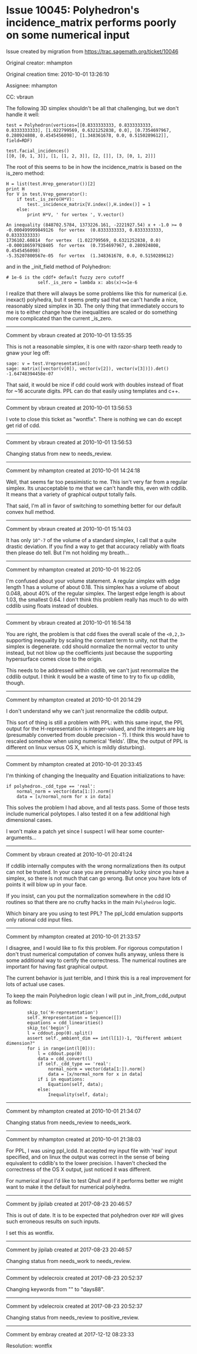 # Issue 10045: Polyhedron's incidence_matrix performs poorly on some numerical input

Issue created by migration from https://trac.sagemath.org/ticket/10046

Original creator: mhampton

Original creation time: 2010-10-01 13:26:10

Assignee: mhampton

CC:  vbraun

The following 3D simplex shouldn't be all that challenging, but we don't handle it well:


```
test = Polyhedron(vertices=[[0.8333333333, 0.8333333333, 0.8333333333], [1.022799569, 0.6321252838, 0.0], [0.7354697967, 0.280924808, 0.4545456098], [1.348361678, 0.0, 0.5150289612]], field=RDF)

test.facial_incidences()
[[0, [0, 1, 3]], [1, [1, 2, 3]], [2, []], [3, [0, 1, 2]]]
```


The root of this seems to be in how the incidence_matrix is based on the is_zero method:

```
H = list(test.Hrep_generator())[2]
print H
for V in test.Vrep_generator():
    if test._is_zero(H*V):
        test._incidence_matrix[V.index(),H.index()] = 1
    else:
        print H*V, ' for vertex ', V.vector()

An inequality (848702.5784, 1373226.161, -2221927.54) x + -1.0 >= 0
-0.000499999849126  for vertex  (0.8333333333, 0.8333333333, 0.8333333333)
1736102.60814  for vertex  (1.022799569, 0.6321252838, 0.0)
-0.000186597928405  for vertex  (0.7354697967, 0.280924808, 0.4545456098)
-5.35207800567e-05  for vertex  (1.348361678, 0.0, 0.5150289612)
```


and in the _init_field method of Polyhedron:

```
# 1e-6 is the cddf+ default fuzzy zero cutoff
            self._is_zero = lambda x: abs(x)<=1e-6
```


I realize that there will always be some problems like this for numerical (i.e. inexact) polyhedra, but it seems pretty sad that we can't handle a nice, reasonably sized simplex in 3D.  The only thing that immediately occurs to me is to either change how the inequalities are scaled or do something more complicated than the current _is_zero.





---

Comment by vbraun created at 2010-10-01 13:55:35

This is not a reasonable simplex, it is one with razor-sharp teeth ready to gnaw your leg off:

```
sage: v = test.Vrepresentation()
sage: matrix([vector(v[0]), vector(v[2]), vector(v[3])]).det()
-1.64748394458e-07
```

That said, it would be nice if cdd could work with doubles instead of float for ~16 accurate digits. PPL can do that easily using templates and c++.


---

Comment by vbraun created at 2010-10-01 13:56:53

I vote to close this ticket as "wontfix". There is nothing we can do except get rid of cdd.


---

Comment by vbraun created at 2010-10-01 13:56:53

Changing status from new to needs_review.


---

Comment by mhampton created at 2010-10-01 14:24:18

Well, that seems far too pessimistic to me.  This isn't very far from a regular simplex.  Its unacceptable to me that we can't handle this, even with cddlib.  It means that a variety of graphical output totally fails.

That said, I'm all in favor of switching to something better for our default convex hull method.


---

Comment by vbraun created at 2010-10-01 15:14:03

It has only `10^-7` of the volume of a standard simplex, I call that a quite drastic deviation. If you find a way to get that accuracy reliably with floats then please do tell. But I'm not holding my breath...


---

Comment by mhampton created at 2010-10-01 16:22:05

I'm confused about your volume statement.  A regular simplex with edge length 1 has a volume of about 0.18.  This simplex has a volume of about 0.048, about 40% of the regular simplex.  The largest edge length is about 1.03, the smallest 0.64.  I don't think this problem really has much to do with cddlib using floats instead of doubles.


---

Comment by vbraun created at 2010-10-01 16:54:18

You are right, the problem is that cdd fixes the overall scale of the `<0,2,3>` supporting inequality by scaling the constant term to unity, not that the simplex is degenerate. cdd should normalize the normal vector to unity instead, but not blow up the coefficients just because the supporting hypersurface comes close to the origin.

This needs to be addressed within cddlib, we can't just renormalize the cddlib output. I think it would be a waste of time to try to fix up cddlib, though.


---

Comment by mhampton created at 2010-10-01 20:14:29

I don't understand why we can't just renormalize the cddlib output.

This sort of thing is still a problem with PPL:  with this same input, the PPL output for the H-representation is integer-valued, and the integers are big (presumably converted from double precision - ?).  I think this would have to rescaled somehow when using numerical 'fields'.  (Btw, the output of PPL is different on linux versus OS X, which is mildly disturbing).


---

Comment by mhampton created at 2010-10-01 20:33:45

I'm thinking of changing the Inequality and Equation initializations to have:


```
if polyhedron._cdd_type == 'real':
    normal_norm = vector(data[1:]).norm()
    data = [x/normal_norm for x in data]
```


This solves the problem I had above, and all tests pass.  Some of those tests include numerical polytopes.  I also tested it on a few additional high dimensional cases.

I won't make a patch yet since I suspect I will hear some counter-arguments...


---

Comment by vbraun created at 2010-10-01 20:41:24

If cddlib internally computes with the wrong normalizations then its output can not be trusted. In your case you are presumably lucky since you have a simplex, so there is not much that can go wrong. But once you have lots of points it will blow up in your face.

If you insist, can you put the normalization somewhere in the cdd IO routines so that there are no crufty hacks in the main `Polyhedron` logic.

Which binary are you using to test PPL? The ppl_lcdd emulation supports only rational cdd input files.


---

Comment by mhampton created at 2010-10-01 21:33:57

I disagree, and I would like to fix this problem.  For rigorous computation I don't trust numerical computation of convex hulls anyway, unless there is some additional way to certify the correctness.  The numerical routines are important for having fast graphical output.  

The current behavior is just terrible, and I think this is a real improvement for lots of actual use cases.

To keep the main Polyhedron logic clean I will put in _init_from_cdd_output as follows:


```
        skip_to('H-representation')
        self._Hrepresentation = Sequence([])
        equations = cdd_linearities()
        skip_to('begin')
        l = cddout.pop(0).split()
        assert self._ambient_dim == int(l[1])-1, "Different ambient dimension?"
        for i in range(int(l[0])):
            l = cddout.pop(0)
            data = cdd_convert(l)
            if self._cdd_type == 'real':
                normal_norm = vector(data[1:]).norm()
                data = [x/normal_norm for x in data]
            if i in equations:
                Equation(self, data);
            else:
                Inequality(self, data);
```



---

Comment by mhampton created at 2010-10-01 21:34:07

Changing status from needs_review to needs_work.


---

Comment by mhampton created at 2010-10-01 21:38:03

For PPL, I was using ppl_lcdd.  It accepted my input file with 'real' input specified, and on linux the output was correct in the sense of being equivalent to cddlib's to the lower precision.  I haven't checked the correctness of the OS X output, just noticed it was different.

For numerical input I'd like to test Qhull and if it performs better we might want to make it the default for numerical polyhedra.


---

Comment by jipilab created at 2017-08-23 20:46:57

This is out of date. It is to be expected that polyhedron over `RDF` will gives such erroneous results on such inputs.

I set this as wontfix.


---

Comment by jipilab created at 2017-08-23 20:46:57

Changing status from needs_work to needs_review.


---

Comment by vdelecroix created at 2017-08-23 20:52:37

Changing keywords from "" to "days88".


---

Comment by vdelecroix created at 2017-08-23 20:52:37

Changing status from needs_review to positive_review.


---

Comment by embray created at 2017-12-12 08:23:33

Resolution: wontfix
